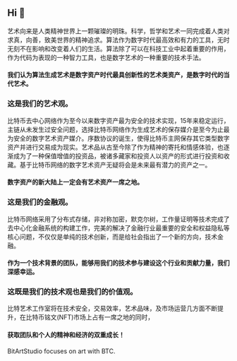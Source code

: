 ## Hi 👋

艺术向来是人类精神世界上一颗璀璨的明珠。科学，哲学和艺术一同完成着人类对求真，向善，致美世界的精神追求。算法作为数字时代最高效和有力的工具，无时无刻不在影响和改变着人们的生活。算法除了可以在科技工业中起着重要的作用，作为代码为表现的一种智力工具，也是数字艺术的一种重要的技术手法。

#### 我们认为算法生成艺术是数字资产时代最具创新性的艺术类资产，是数字时代的当代艺术。
### 这是我们的艺术观。

比特币去中心网络作为至今以来数字资产最为安全的技术实现，15年来稳定运行，主链从未发生过安全问题，选择比特币网络作为生成艺术的保存媒介是至今为止最为安全的数字艺术资产媒介。序数协议的诞生，使得比特币主网保存其它类型数字资产并进行交易成为现实。艺术品从古至今除了作为精神的寄托和情感体验，也逐渐成为了一种保值增值的投资品，被诸多藏家和投资人以资产的形式进行投资和收藏。基于比特币网络的数字艺术资产无疑将会是未来最有潜力的资产之一。
#### 数字资产的新大陆上一定会有艺术资产一席之地。
### 这是我们的金融观。

比特币网络采用了分布式存储，非对称加密，默克尔树，工作量证明等技术完成了去中心化金融系统的构建工作，完美的解决了金融行业最重要的安全和权益隐私等核心问题，不仅仅是单纯的技术创新，而是给社会指出了一个新的方向，技术金融。
#### 作为一个技术背景的团队，能够用我们的技术参与建设这个行业和贡献力量，我们深感幸运。
### 这既是我们的技术观也是我们的价值观。

比特艺术工作室将在技术安全，交易效率，艺术品味，及市场运营几方面不断提升，在比特币铭文(NFT)市场上占有一席之地的同时，
#### 获取团队和个人的精神和经济的双重成长！

BitArtStudio focuses on art with BTC.
<!--

**Here are some ideas to get you started:**

🙋‍♀️ A short introduction - what is your organization all about?
🌈 Contribution guidelines - how can the community get involved?
👩‍💻 Useful resources - where can the community find your docs? Is there anything else the community should know?
🍿 Fun facts - what does your team eat for breakfast?
🧙 Remember, you can do mighty things with the power of [Markdown](https://docs.github.com/github/writing-on-github/getting-started-with-writing-and-formatting-on-github/basic-writing-and-formatting-syntax)
-->
